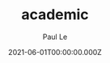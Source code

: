 ---
title: academic
github: https://github.com/LeNPaul/academic
demo: https://lenpaul.github.io/academic/
author: Paul Le
ssg:
  - Jekyll
cms:
  - Markdown
date: 2021-06-01T00:00:00.000Z
description: A Jekyll theme for academia
draft: true
publish_date: '2016-05-24T16:50:15Z'
update_date: '2022-06-02T15:09:53Z'
github_star: 79
github_fork: 99
---